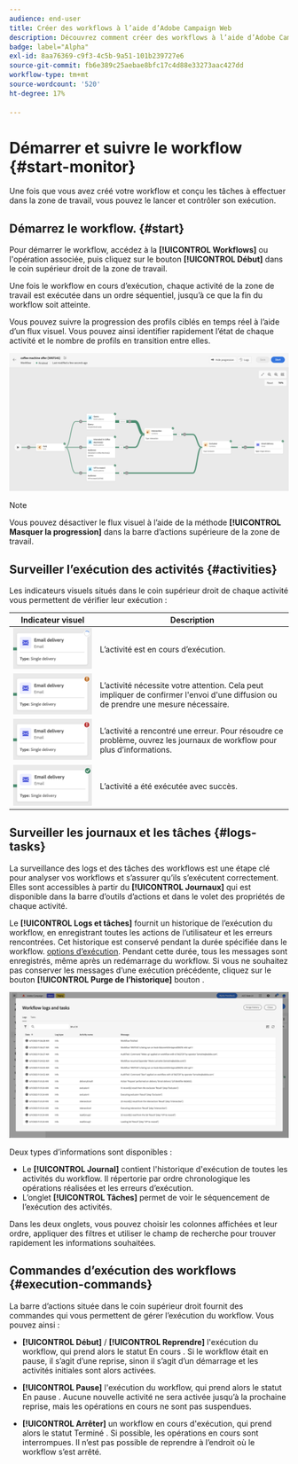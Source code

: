 ```yaml
---
audience: end-user
title: Créer des workflows à l’aide d’Adobe Campaign Web
description: Découvrez comment créer des workflows à l’aide d’Adobe Campaign Web.
badge: label="Alpha"
exl-id: 8aa76369-c9f3-4c5b-9a51-101b239727e6
source-git-commit: fb6e389c25aebae8bfc17c4d88e33273aac427dd
workflow-type: tm+mt
source-wordcount: '520'
ht-degree: 17%

---
```


# Démarrer et suivre le workflow {#start-monitor}

Une fois que vous avez créé votre workflow et conçu les tâches à effectuer dans la zone de travail, vous pouvez le lancer et contrôler son exécution.

## Démarrez le workflow. {#start}

Pour démarrer le workflow, accédez à la **[!UICONTROL Workflows]** ou l&#39;opération associée, puis cliquez sur le bouton **[!UICONTROL Début]** dans le coin supérieur droit de la zone de travail.

Une fois le workflow en cours d’exécution, chaque activité de la zone de travail est exécutée dans un ordre séquentiel, jusqu’à ce que la fin du workflow soit atteinte.

Vous pouvez suivre la progression des profils ciblés en temps réel à l’aide d’un flux visuel. Vous pouvez ainsi identifier rapidement l’état de chaque activité et le nombre de profils en transition entre elles.

![](assets/workflow-execution.png)

>[!NOTE]
>
>Vous pouvez désactiver le flux visuel à l’aide de la méthode **[!UICONTROL Masquer la progression]** dans la barre d’actions supérieure de la zone de travail.

## Surveiller l’exécution des activités {#activities}

Les indicateurs visuels situés dans le coin supérieur droit de chaque activité vous permettent de vérifier leur exécution :

| Indicateur visuel | Description |
|-----|------------|
| ![](assets/activity-status-pending.png) | L’activité est en cours d’exécution. |
| ![](assets/activity-status-orange.png) | L’activité nécessite votre attention. Cela peut impliquer de confirmer l&#39;envoi d&#39;une diffusion ou de prendre une mesure nécessaire. |
| ![](assets/activity-status-red.png) | L’activité a rencontré une erreur. Pour résoudre ce problème, ouvrez les journaux de workflow pour plus d’informations. |
| ![](assets/activity-status-green.png) | L’activité a été exécutée avec succès. |

## Surveiller les journaux et les tâches {#logs-tasks}

La surveillance des logs et des tâches des workflows est une étape clé pour analyser vos workflows et s’assurer qu’ils s’exécutent correctement. Elles sont accessibles à partir du **[!UICONTROL Journaux]** qui est disponible dans la barre d’outils d’actions et dans le volet des propriétés de chaque activité.

Le **[!UICONTROL Logs et tâches]** fournit un historique de l’exécution du workflow, en enregistrant toutes les actions de l’utilisateur et les erreurs rencontrées. Cet historique est conservé pendant la durée spécifiée dans le workflow. [options d’exécution](workflow-settings.md). Pendant cette durée, tous les messages sont enregistrés, même après un redémarrage du workflow. Si vous ne souhaitez pas conserver les messages d’une exécution précédente, cliquez sur le bouton **[!UICONTROL Purge de l’historique]** bouton .

![](assets/workflow-logs.png)

Deux types d’informations sont disponibles :

* Le **[!UICONTROL Journal]** contient l&#39;historique d&#39;exécution de toutes les activités du workflow. Il répertorie par ordre chronologique les opérations réalisées et les erreurs d’exécution.
* L’onglet **[!UICONTROL Tâches]** permet de voir le séquencement de l’exécution des activités.

Dans les deux onglets, vous pouvez choisir les colonnes affichées et leur ordre, appliquer des filtres et utiliser le champ de recherche pour trouver rapidement les informations souhaitées.

## Commandes d’exécution des workflows {#execution-commands}

La barre d’actions située dans le coin supérieur droit fournit des commandes qui vous permettent de gérer l’exécution du workflow. Vous pouvez ainsi :

* **[!UICONTROL Début]** / **[!UICONTROL Reprendre]** l&#39;exécution du workflow, qui prend alors le statut En cours . Si le workflow était en pause, il s’agit d’une reprise, sinon il s’agit d’un démarrage et les activités initiales sont alors activées.

* **[!UICONTROL Pause]** l&#39;exécution du workflow, qui prend alors le statut En pause . Aucune nouvelle activité ne sera activée jusqu’à la prochaine reprise, mais les opérations en cours ne sont pas suspendues.

* **[!UICONTROL Arrêter]** un workflow en cours d&#39;exécution, qui prend alors le statut Terminé . Si possible, les opérations en cours sont interrompues. Il n’est pas possible de reprendre à l’endroit où le workflow s’est arrêté.
